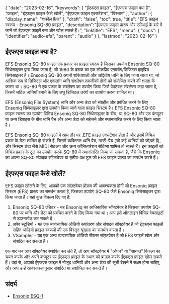 {
"date": "2023-02-16",
  "keywords": [
"ईएफएस फ़ाइल",
"ईएफएस फ़ाइल क्या है",
"फ़ाइल",
"ईएफएस फ़ाइल कैसे खोलें",
"ईएफएस फ़ाइल एक्सटेंशन",
"विस्तार"
],
  "author": {
"display_name": "शकील फ़ैज़"
},
"draft": "false",
"toc": true,
"title": "EFS फ़ाइल स्वरूप - Ensoniq SQ-80 फ़ाइल",
  "description":"ईएफएस फ़ाइल प्रारूप और एपीआई के बारे में जानें जो ईएफएस फाइलें बना और खोल सकते हैं।",
"linktitle": "EFS",
  "menu": {
    "docs": {
      "identifier": "audio-efs",
"parent" : "audio"
}
},
"lastmod": "2023-02-16"
}

## ईएफएस फ़ाइल क्या है?

EFS Ensoniq SQ-80 फ़ाइल एक प्रकार का फ़ाइल स्वरूप है जिसका उपयोग Ensoniq SQ-80 सिंथेसाइज़र द्वारा किया जाता है, जो 1980 के दशक का एक लोकप्रिय एनालॉग/डिजिटल हाइब्रिड सिंथेसाइज़र है। Ensoniq SQ-80 अपनी शक्तिशाली और अद्वितीय ध्वनि के लिए जाना जाता था, जो आंशिक रूप से डिजिटल और एनालॉग ध्वनि संश्लेषण तकनीकों दोनों को संयोजित करने की क्षमता के कारण था। SQ-80 ने एक प्रकार के संश्लेषण का उपयोग किया जिसे वेवटेबल संश्लेषण कहा जाता है, जिसमें जटिल ध्वनियाँ बनाने के लिए लघु डिजिटल तरंगों का उपयोग करना शामिल था।

EFS (Ensoniq File System) ध्वनि और अन्य डेटा को संग्रहीत और प्रबंधित करने के लिए Ensoniq सिंथेसाइज़र द्वारा उपयोग किया जाने वाला फ़ाइल सिस्टम है। EFS Ensoniq SQ-80 फ़ाइल स्वरूप का उपयोग विभिन्न Ensoniq SQ-80 सिंथेसाइज़र के बीच, या SQ-80 और एक कंप्यूटर या अन्य डिवाइस के बीच ध्वनि पैच और अन्य डेटा को सहेजने और स्थानांतरित करने के लिए किया जाता है।

EFS Ensoniq SQ-80 फ़ाइलों में आम तौर पर .EFE फ़ाइल एक्सटेंशन होता है और इसमें विभिन्न प्रकार के डेटा शामिल हो सकते हैं, जिसमें व्यक्तिगत ध्वनि पैच, मल्टी-पैच (जो कई ध्वनियों को जोड़ते हैं), और सिस्टम डेटा जैसे MIDI सेटअप और अन्य कॉन्फ़िगरेशन सेटिंग्स शामिल हो सकते हैं। इन फ़ाइलों को विभिन्न प्रकार के टूल का उपयोग करके SQ-80 में स्थानांतरित किया जा सकता है, जैसे कि Ensoniq का अपना SQ-80 संपादक सॉफ़्टवेयर या तृतीय-पक्ष टूल जो EFS फ़ाइल प्रारूप का समर्थन करते हैं।

## ईएफएस फाइल कैसे खोलें?

EFS फ़ाइल खोलने के लिए, आपको एक सॉफ़्टवेयर प्रोग्राम की आवश्यकता होगी जो Ensoniq फ़ाइल सिस्टम (EFS) प्रारूप का समर्थन करता है, जिसका उपयोग SQ-80 जैसे Ensoniq सिंथेसाइज़र द्वारा किया जाता है। यहां कुछ विकल्प दिए गए हैं:

1. Ensoniq SQ-80 एडिटर - यह Ensoniq का आधिकारिक सॉफ्टवेयर है जिसका उपयोग SQ-80 पर ध्वनि और डेटा को प्रबंधित करने के लिए किया गया था। आप इसे ऑनलाइन विभिन्न वेबसाइटों से डाउनलोड कर सकते हैं।
2. अवेव स्टूडियो - यह एक व्यावसायिक ऑडियो रूपांतरण और संपादन सॉफ्टवेयर है जो ईएफएस फाइलों सहित ऑडियो फ़ाइल स्वरूपों की एक विस्तृत श्रृंखला का समर्थन करता है।
3. VSampler - यह एक अन्य व्यावसायिक ऑडियो सैंपलर सॉफ़्टवेयर है जो EFS फ़ाइलें खोल और संपादित कर सकता है।

एक बार जब आप सॉफ़्टवेयर स्थापित कर लेते हैं, तो आप सॉफ़्टवेयर में "ओपन" या "आयात" विकल्प का चयन करके और अपने कंप्यूटर पर ईएफएस फ़ाइल के स्थान को ब्राउज़ करके ईएफएस फ़ाइल खोल सकते हैं। वहां से, आपको ईएफएस फ़ाइल में मौजूद ध्वनियों और अन्य डेटा की सूची देखने में सक्षम होना चाहिए, और आप उन्हें आवश्यकतानुसार संपादित या संशोधित कर सकते हैं।

## संदर्भ
* [Ensoniq ESQ-1](https://en.wikipedia.org/wiki/Ensoniq_ESQ-1)


